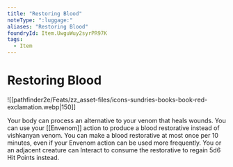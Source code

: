 ```yaml
---
title: "Restoring Blood"
noteType: ":luggage:"
aliases: "Restoring Blood"
foundryId: Item.UwguWuy2syrPR97K
tags:
  - Item
---
```


# Restoring Blood
![[pathfinder2e/Feats/zz_asset-files/icons-sundries-books-book-red-exclamation.webp|150]]

Your body can process an alternative to your venom that heals wounds. You can use your [[Envenom]] action to produce a blood restorative instead of vishkanyan venom. You can make a blood restorative at most once per 10 minutes, even if your Envenom action can be used more frequently. You or an adjacent creature can Interact to consume the restorative to regain 5d6 Hit Points instead.
